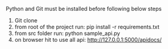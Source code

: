 Python and Git must be installed before following below steps
1. Git clone
2. from root of the project run: pip install -r requirements.txt
3. from src folder run: python sample_api.py
5. on browser hit to use all api: http://127.0.0.1:5000/apidocs/
